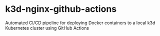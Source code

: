 # k3d-nginx-github-actions
Automated CI/CD pipeline for deploying Docker containers to a local k3d Kubernetes cluster using GitHub Actions
